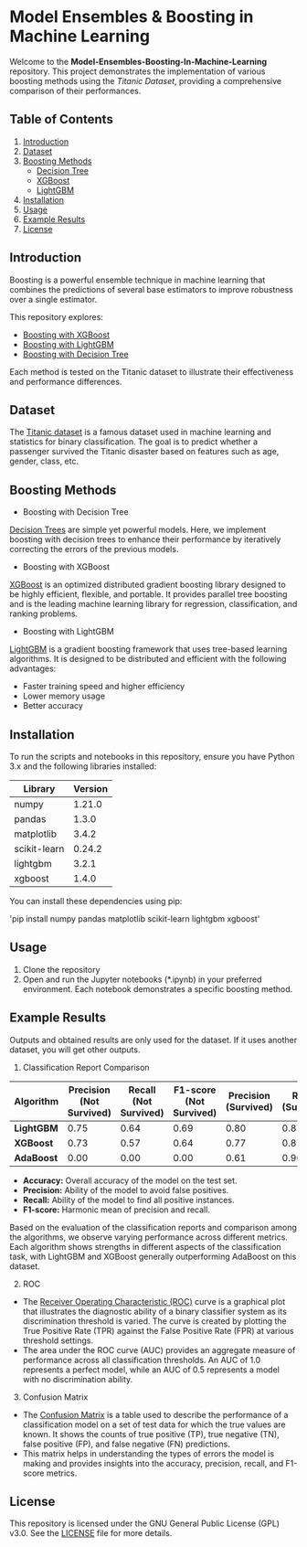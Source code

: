 # Model Ensembles & Boosting in Machine Learning

   Welcome to the **Model-Ensembles-Boosting-In-Machine-Learning** repository. 
   This project demonstrates the implementation of various boosting methods using the *Titanic Dataset*, providing a comprehensive comparison of their performances.

## Table of Contents

   1. [Introduction](#introduction)
   2. [Dataset](#dataset)
   3. [Boosting Methods](#boosting-methods)
       - [Decision Tree](#boosting-with-decision-tree)
       - [XGBoost](#boosting-with-xgboost)
       - [LightGBM](#boosting-with-lightgbm)
   4. [Installation](#installation)
   5. [Usage](#usage)
   6. [Example Results](#results)
   7. [License](#license)

## Introduction

   Boosting is a powerful ensemble technique in machine learning that combines the predictions of several base estimators to improve robustness over a single estimator. 
   
   
   This repository explores:

   - [Boosting with XGBoost](Boosting%20With%20XGboost)
   - [Boosting with LightGBM](Boosting%20With%20lightgbm)
   - [Boosting with Decision Tree](Boosting%20With%20DecisionTree)


   Each method is tested on the Titanic dataset to illustrate their effectiveness and performance differences.

## Dataset

   The [Titanic dataset](titanic.csv) is a famous dataset used in machine learning and statistics for binary classification.
   The goal is to predict whether a passenger survived the Titanic disaster based on features such as age, gender, class, etc.

## Boosting Methods

   * Boosting with Decision Tree

   [Decision Trees](Boosting%20With%20DecisionTree/Boosting_Implement_With_DecisionTree.ipynb) are simple yet powerful models. Here, we implement boosting with decision trees to enhance their performance by iteratively correcting the errors of the previous models.

   * Boosting with XGBoost

   [XGBoost](Boosting%20With%20XGboost/Boosting_Implement_With_XGboost.ipynb) is an optimized distributed gradient boosting library designed to be highly efficient, flexible, and portable. It provides parallel tree boosting and is the leading machine learning library for regression, classification, and ranking problems.

   * Boosting with LightGBM

   [LightGBM](Boosting%20With%20lightgbm/Boosting_Implement_With_lightgbm.ipynb) is a gradient boosting framework that uses tree-based learning algorithms. It is designed to be distributed and efficient with the following advantages:
   - Faster training speed and higher efficiency
   - Lower memory usage
   - Better accuracy

## Installation

   To run the scripts and notebooks in this repository, ensure you have Python 3.x and the following libraries installed:

   | Library      | Version |
   |--------------|---------|
   | numpy        | 1.21.0  |
   | pandas       | 1.3.0   |
   | matplotlib   | 3.4.2   |
   | scikit-learn | 0.24.2  |
   | lightgbm     | 3.2.1   |
   | xgboost      | 1.4.0   |


   You can install these dependencies using pip:

   'pip install numpy pandas matplotlib scikit-learn lightgbm xgboost'

## Usage

   1. Clone the repository
   2. Open and run the Jupyter notebooks (*.ipynb) in your preferred environment. Each notebook demonstrates a specific boosting method.

## Example Results

   Outputs and obtained results are only used for the dataset. If it uses another dataset, you will get other outputs.

   1. Classification Report Comparison

| Algorithm   | Precision (Not Survived) | Recall (Not Survived) | F1-score (Not Survived) | Precision (Survived) | Recall (Survived) | F1-score (Survived) | Accuracy |
|-------------|--------------------------|-----------------------|--------------------------|----------------------|-------------------|---------------------|----------|
| **LightGBM** | 0.75                     | 0.64                  | 0.69                     | 0.80                 | 0.87              | 0.83                | 0.78     |
| **XGBoost**  | 0.73                     | 0.57                  | 0.64                     | 0.77                 | 0.87              | 0.82                | 0.76     |
| **AdaBoost** | 0.00                     | 0.00                  | 0.00                     | 0.61                 | 0.96              | 0.75                | 0.59     |

   - **Accuracy:** Overall accuracy of the model on the test set.
   - **Precision:** Ability of the model to avoid false positives.
   - **Recall:** Ability of the model to find all positive instances.
   - **F1-score:** Harmonic mean of precision and recall.

   Based on the evaluation of the classification reports and comparison among the algorithms, we observe varying performance across different metrics. Each algorithm shows strengths in different aspects of the classification task, with LightGBM and XGBoost generally outperforming AdaBoost on this dataset.

   2.  ROC

   * The [Receiver Operating Characteristic (ROC)](https://en.wikipedia.org/wiki/Receiver_operating_characteristic) curve is a graphical plot that illustrates the diagnostic ability of a binary classifier system as its discrimination threshold is varied.
   The curve is created by plotting the True Positive Rate (TPR) against the False Positive Rate (FPR) at various threshold settings.
   * The area under the ROC curve (AUC) provides an aggregate measure of performance across all classification thresholds.
   An AUC of 1.0 represents a perfect model, while an AUC of 0.5 represents a model with no discrimination ability.


   3. Confusion Matrix

   * The [Confusion Matrix](https://en.wikipedia.org/wiki/Confusion_matrix) is a table used to describe the performance of a classification model on a set of test data for which the true values are known.
   It shows the counts of true positive (TP), true negative (TN), false positive (FP), and false negative (FN) predictions.
   * This matrix helps in understanding the types of errors the model is making and provides insights into the accuracy, precision, recall, and F1-score metrics.

## License

   This repository is licensed under the GNU General Public License (GPL) v3.0.
   See the [LICENSE](./LICENSE) file for more details.